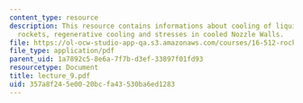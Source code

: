```yaml
---
content_type: resource
description: This resource contains informations about cooling of liquid propellant
  rockets, regenerative cooling and stresses in cooled Nozzle Walls.
file: https://ol-ocw-studio-app-qa.s3.amazonaws.com/courses/16-512-rocket-propulsion-fall-2005/357a8f245e0020bcfa43530ba6ed1283_lecture_9.pdf
file_type: application/pdf
parent_uid: 1a7892c5-8e6a-7f7b-d3ef-33897f01fd93
resourcetype: Document
title: lecture_9.pdf
uid: 357a8f24-5e00-20bc-fa43-530ba6ed1283
---
```

